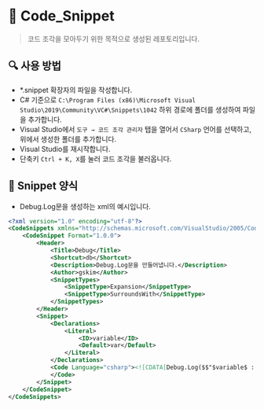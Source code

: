# 🧩 Code_Snippet
> 코드 조각을 모아두기 위한 목적으로 생성된 레포토리입니다.

## 🔍 사용 방법
+ *.snippet 확장자의 파일을 작성합니다.
+ C# 기준으로 `C:\Program Files (x86)\Microsoft Visual Studio\2019\Community\VC#\Snippets\1042` 하위 경로에 폴더를 생성하여 파일을 추가합니다.
+ Visual Studio에서 `도구 → 코드 조각 관리자` 탭을 열어서 `CSharp` 언어를 선택하고, 위에서 생성한 폴더를 추가합니다.
+ Visual Studio를 재시작합니다.
+ 단축키 `Ctrl + K, X`를 눌러 코드 조각을 불러옵니다.

## 📃 Snippet 양식
+ Debug.Log문을 생성하는 xml의 예시입니다.
```xml
<?xml version="1.0" encoding="utf-8"?>
<CodeSnippets xmlns="http://schemas.microsoft.com/VisualStudio/2005/CodeSnippet">
	<CodeSnippet Format="1.0.0">
		<Header>
			<Title>Debug</Title>
			<Shortcut>db</Shortcut>
			<Description>Debug.Log문을 만들어냅니다.</Description>
			<Author>gskim</Author>
			<SnippetTypes>
				<SnippetType>Expansion</SnippetType>
				<SnippetType>SurroundsWith</SnippetType>
			</SnippetTypes>
		</Header>
		<Snippet>
			<Declarations>
				<Literal>
					<ID>variable</ID>
					<Default>var</Default>
				</Literal>
			</Declarations>
			<Code Language="csharp"><![CDATA[Debug.Log($$"$variable$ : {$variable$}");$end$]]>
			</Code>
		</Snippet>
	</CodeSnippet>
</CodeSnippets>
```
